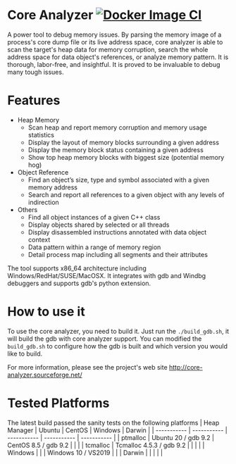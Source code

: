 # Core Analyzer [![Docker Image CI](https://github.com/yanqi27/core_analyzer/actions/workflows/docker-image.yml/badge.svg)](https://github.com/yanqi27/core_analyzer/actions/workflows/docker-image.yml)
A power tool to debug memory issues. By parsing the memory image of a process's core dump file or its live address space, core analyzer is able to scan the target's heap data for memory corruption, search the whole address space for data object's references, or analyze memory pattern. It is thorough, labor-free, and insightful. It is proved to be invaluable to debug many tough issues.

# Features
* Heap Memory
    - Scan heap and report memory corruption and memory usage statistics
    - Display the layout of memory blocks surrounding a given address
    - Display the memory block status containing a given address
    - Show top heap memory blocks with biggest size (potential memory hog)
* Object Reference
    - Find an object’s size, type and symbol associated with a given memory address
    - Search and report all references to a given object with any levels of indirection
* Others
    - Find all object instances of a given C++ class
    - Display objects shared by selected or all threads
    - Display disassembled instructions annotated with data object  context
    - Data pattern within a range of memory region
    - Detail process map including all segments and their attributes

The tool supports x86_64 architecture including Windows/RedHat/SUSE/MacOSX. It integrates with gdb and Windbg debuggers and supports gdb's python extension.

# How to use it
To use the core analyzer, you need to build it. Just run the `./build_gdb.sh`, it will build the gdb with core analyzer support. You can modified the `build_gdb.sh` to configure how the gdb is built and which version you would like to build.


For more information, please see the project's web site http://core-analyzer.sourceforge.net/

# Tested Platforms
The latest build passed the sanity tests on the following platforms
| Heap Manager | Ubuntu | CentOS | Windows | Darwin |
| ----------- | ----------- | ----------- | ----------- | ----------- |
| ptmalloc | Ubuntu 20 / gdb 9.2 | CentOS 8.5 / gdb 9.2 | | |
| tcmalloc | Tcmalloc 4.5.3 / gdb 9.2 | | | |
| Windows  | | | Windows 10 / VS2019 | |
| Darwin   | | | | |
